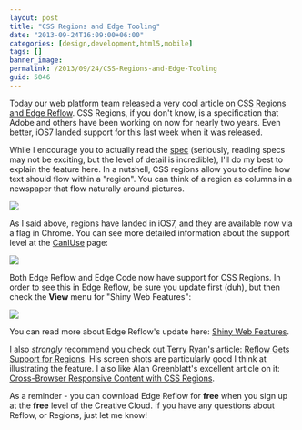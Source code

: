 ```yaml
---
layout: post
title: "CSS Regions and Edge Tooling"
date: "2013-09-24T16:09:00+06:00"
categories: [design,development,html5,mobile]
tags: []
banner_image: 
permalink: /2013/09/24/CSS-Regions-and-Edge-Tooling
guid: 5046
---
```


<p>
Today our web platform team released a very cool article on <a href="http://blogs.adobe.com/webplatform/2013/09/23/design-next-generation-responsive-designs-for-ios7-with-edge-reflow-cc-and-css-regions-a-story-of-collaboration/">CSS Regions and Edge Reflow</a>. CSS Regions, if you don't know, is a specification that Adobe and others have been working on now for nearly two years. Even better, iOS7 landed support for this last week when it was released.
</p>

<p>
While I encourage you to actually read the <a href="http://dev.w3.org/csswg/css-regions/">spec</a> (seriously, reading specs may not be exciting, but the level of detail is incredible), I'll do my best to explain the feature here. In a nutshell, CSS regions allow you to define how text should flow within a "region". You can think of a region as columns in a newspaper that flow naturally around pictures. 
</p>

<p>
<img src="https://static.raymondcamden.com/images/CSS Regions Marquee1.png" />
</p>

<p>
As I said above, regions have landed in iOS7, and they are available now via a flag in Chrome. You can see more detailed information about the support level at the <a href="http://caniuse.com/#feat=css-regions">CanIUse</a> page:
</p>

<p>
<img src="https://static.raymondcamden.com/images/Screenshot_9_24_13_2_37_PM.jpg" />
</p>

<p>
Both Edge Reflow and Edge Code now have support for CSS Regions. In order to see this in Edge Reflow, be sure you update first (duh), but then check the <strong>View</strong> menu for "Shiny Web Features":
</p>

<p>
<img src="https://static.raymondcamden.com/images/Screen Shot 2013-09-24 at 2.40.13 PM.png" />
</p>

<p>
You can read more about Edge Reflow's update here: <a href="http://html.adobe.com/edge/reflow/shiny-web-features.html">Shiny Web Features</a>.
</p>

<p>
I also <i>strongly</i> recommend you check out Terry Ryan's article: <a href="http://blog.terrenceryan.com/reflow-gets-support-for-regions/">Reflow Gets Support for Regions</a>. His screen shots are particularly good I think at illustrating the feature. I also like Alan Greenblatt's excellent article on it: <a href="http://blattchat.com/2013/08/29/cross-browser-responsive-content-with-css-regions/">Cross-Browser Responsive Content with CSS Regions</a>.
</p>

<p>
As a reminder - you can download Edge Reflow for <strong>free</strong> when you sign up at the <strong>free</strong> level of the Creative Cloud. If you have any questions about Reflow, or Regions, just let me know!
</p>
